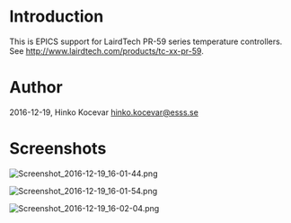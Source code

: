# Introduction

This is EPICS support for LairdTech PR-59 series temperature controllers.
See http://www.lairdtech.com/products/tc-xx-pr-59.

# Author

2016-12-19, Hinko Kocevar <hinko.kocevar@esss.se>

# Screenshots

![Screenshot_2016-12-19_16-01-44.png](https://bitbucket.org/repo/KEdb6G/images/3722821419-Screenshot_2016-12-19_16-01-44.png)

![Screenshot_2016-12-19_16-01-54.png](https://bitbucket.org/repo/KEdb6G/images/3843030461-Screenshot_2016-12-19_16-01-54.png)

![Screenshot_2016-12-19_16-02-04.png](https://bitbucket.org/repo/KEdb6G/images/3294066451-Screenshot_2016-12-19_16-02-04.png)
